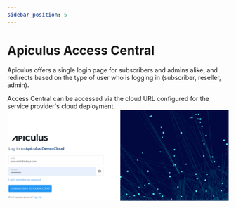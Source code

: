 ```yaml
---
sidebar_position: 5
---
```

# Apiculus Access Central

Apiculus offers a single login page for subscribers and admins alike, and redirects based on the type of user who is logging in (subscriber, reseller, admin).

Access Central can be accessed via the cloud URL configured for the service provider's cloud deployment.
![Apiculus Central](ApiculusCentral.png)






